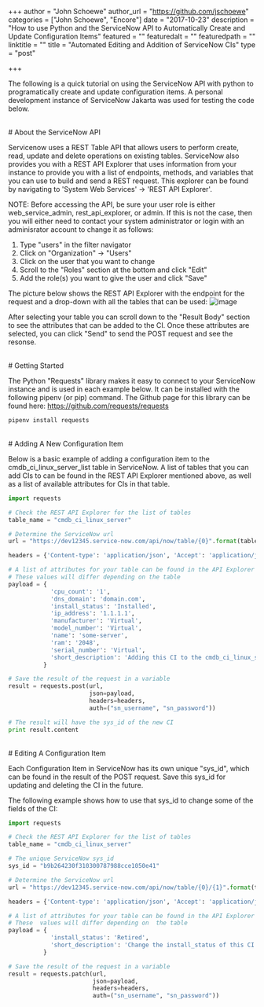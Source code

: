 +++
author = "John Schoewe"
author_url = "https://github.com/jschoewe"
categories = ["John Schoewe", "Encore"]
date = "2017-10-23"
description = "How to use Python and the ServiceNow API to Automatically Create and Update Configuration Items"
featured = ""
featuredalt = ""
featuredpath = ""
linktitle = ""
title = "Automated Editing and Addition of ServiceNow CIs"
type = "post"

+++

The following is a quick tutorial on using the ServiceNow API with python to programatically create and update configuration items. A personal development instance of ServiceNow Jakarta was used for testing the code below.

<br />
# About the ServiceNow API

Servicenow uses a REST Table API that allows users to perform create, read, update and delete operations on existing tables. ServiceNow also provides you with a REST API Explorer that uses information from your instance to provide you with a list of endpoints, methods, and variables that you can use to build and send a REST request. This explorer can be found by navigating to 'System Web Services' -> 'REST API Explorer'.

NOTE: Before accessing the API, be sure your user role is either web_service_admin, rest_api_explorer, or admin. If this is not the case, then you will either need to contact your system administrator or login with an adminisrator account to change it as follows:

1. Type "users" in the filter navigator
2. Click on "Organization" -> "Users"
3. Click on the user that you want to change
4. Scroll to the "Roles" section at the bottom and click "Edit"
5. Add the role(s) you want to give the user and click "Save"

The picture below shows the REST API Explorer with the endpoint for the request and a drop-down with all the tables that can be used:
![image](/img/2017/10/sn_api_explorer.png)

After selecting your table you can scroll down to the "Result Body" section to see the attributes that can be added to the CI. Once these attributes are selected, you can click "Send" to send the POST request and see the resonse.

<br />
# Getting Started

The Python "Requests" library makes it easy to connect to your ServiceNow instance and is used in each example below. It can be installed with the following pipenv (or pip) command. The Github page for this library can be found here: https://github.com/requests/requests

```bash
pipenv install requests
```

<br />
# Adding A New Configuration Item

Below is a basic example of adding a configuration item to the cmdb_ci_linux_server_list table in ServiceNow. A list of tables that you can add CIs to can be found in the REST API Explorer mentioned above, as well as a list of available attributes for CIs in that table.

```python
import requests

# Check the REST API Explorer for the list of tables
table_name = "cmdb_ci_linux_server"

# Determine the ServiceNow url
url = "https://dev12345.service-now.com/api/now/table/{0}".format(table_name)

headers = {'Content-type': 'application/json', 'Accept': 'application/json'}

# A list of attributes for your table can be found in the API Explorer
# These values will differ depending on the table
payload = {
            'cpu_count': '1',
            'dns_domain': 'domain.com',
            'install_status': 'Installed',
            'ip_address': '1.1.1.1',
            'manufacturer': 'Virtual',
            'model_number': 'Virtual',
            'name': 'some-server',
            'ram': '2048',
            'serial_number': 'Virtual',
            'short_description': 'Adding this CI to the cmdb_ci_linux_server table'
          }

# Save the result of the request in a variable
result = requests.post(url,
                       json=payload,
                       headers=headers,
                       auth=("sn_username", "sn_password"))

# The result will have the sys_id of the new CI
print result.content
```

<br />
# Editing A Configuration Item

Each Configuration Item in ServiceNow has its own unique "sys_id", which can be found in the result of the POST request. Save this sys_id for updating and deleting the CI in the future.

The following example shows how to use that sys_id to change some of the fields of the CI:

```python
import requests

# Check the REST API Explorer for the list of tables
table_name = "cmdb_ci_linux_server"

# The unique ServiceNow sys_id
sys_id = "b9b264230f310300787988cce1050e41"

# Determine the ServiceNow url
url = "https://dev12345.service-now.com/api/now/table/{0}/{1}".format(table_name, sys_id)

headers = {'Content-type': 'application/json', 'Accept': 'application/json'}

# A list of attributes for your table can be found in the API Explorer
# These  values will differ depending on  the table
payload = {
            'install_status': 'Retired',
            'short_description': 'Change the install_status of this CI'
          }

# Save the result of the request in a variable
result = requests.patch(url,
                        json=payload,
                        headers=headers,
                        auth=("sn_username", "sn_password"))

```
